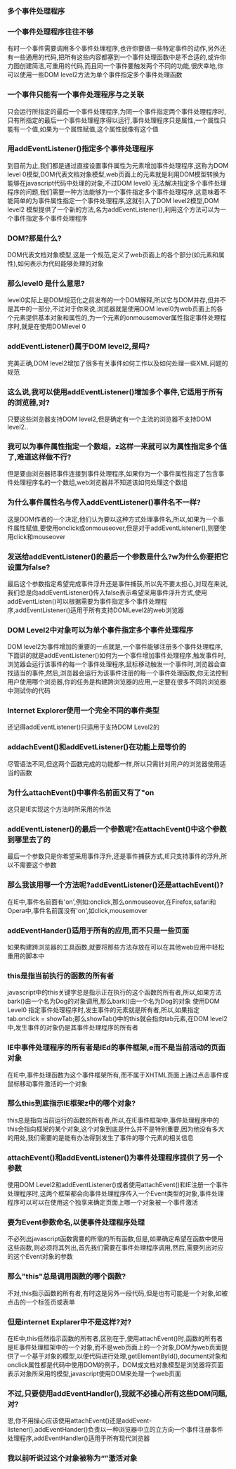### 多个事件处理程序

###  一个事件处理程序往往不够

有时一个事件需要调用多个事件处理程序,也许你要做一些特定事件的动作,另外还有一些通用的代码,把所有这些内容都塞到一个事件处理函数中是不合适的,或许你力图创建简洁,可重用的代码,而且同一个事件要触发两个不同的功能,很庆幸地,你可以使用一些DOM level2方法为单个事件指定多个事件处理函数

### 一个事件只能有一个事件处理程序与之关联

只会运行所指定的最后一个事件处理程序,为同一个事件指定两个事件处理程序时,只有所指定的最后一个事件处理程序得以运行,事件处理程序只是属性,一个属性只能有一个值,如果为一个属性赋值,这个属性就像有这个值

### 用addEventListener()指定多个事件处理程序

到目前为止,我们都是通过直接设置事件属性为元素增加事件处理程序,这称为DOM level 0模型,DOM代表文档对象模型,web页面上的元素就是利用DOM模型转换为能够在javascript代码中处理的对象,不过DOM level0 无法解决指定多个事件处理程序的问题,我们需要一种方法能够为一个事件指定多个事件处理程序,这意味着不能简单的为事件属性指定一个事件处理程序,这就引入了DOM level2模型,DOM level2 模型提供了一个新的方法,名为addEventListener(),利用这个方法可以为一个事件指定多个事件处理程序

### DOM?那是什么?

DOM代表文档对象模型,这是一个规范,定义了web页面上的各个部分(如元素和属性),如何表示为代码能够处理的对象

### 那么level0 是什么意思?

level0实际上是DOM规范化之前发布的一个DOM解释,所以它与DOM并存,但并不是其中的一部分,不过对于你来说,浏览器就是使用DOM level0为web页面上的各个元素提供基本对象和属性的,为一个元素的onmousemover属性指定事件处理程序时,就是在使用DOMlevel 0

### addEventListener()属于DOM level2,是吗?

完美正确,DOM level2增加了很多有关事件如何工作以及如何处理一些XML问题的规范

### 这么说,我可以使用addEventListener()增加多个事件,它适用于所有的浏览器,对?

只要这些浏览器支持DOM level2,但是确定有一个主流的浏览器不支持DOM level2..

### 我可以为事件属性指定一个数组，z这样一来就可以为属性指定多个值了,难道这样做不行?

但是要由浏览器把事件连接到事件处理程序,如果你为一个事件属性指定了包含事件处理程序名的一个数组,web浏览器并不知道该如何处理这个数组

### 为什么事件属性名与传入addEventListener()事件名不一样?

这是DOM作者的一个决定,他们认为要以这种方式处理事件名,所以,如果为一个事件属性赋值,要使用onclick或onmouseover,但是对于addEventListener(),则要使用click和mouseover

### 发送给addEventListener()的最后一个参数是什么?w为什么你要把它设置为false?

最后这个参数指定希望完成事件浮升还是事件捕获,所以先不要太担心,对现在来说,我们总是向addEventListener()传入false表示希望采用事件浮升方式,使用addEventListen()可以根据需要为事件指定多个事件处理程序,addEventListener()适用于所有支持DOMLevel2的web浏览器

### DOM Level2中对象可以为单个事件指定多个事件处理程序

DOM level2为事件增加的重要的一点就是,一个事件能够注册多个事件处理程序,下面讲的就是addEventListener()如何为一个事件增加事件处理程序,触发事件时,浏览器会运行该事件的每一个事件处理程序,鼠标移动触发一个事件时,浏览器会查找适当的事件,然后,浏览器会运行为该事件注册的每一个事件处理函数,你无法控制用户使用哪个浏览器,你的任务是构建跨浏览器的应用,一定要在很多不同的浏览器中测试你的代码

### Internet Explorer使用一个完全不同的事件类型

还记得addEventListener()只适用于支持DOM Level2的

### addachEvent()和addEvetListener()在功能上是等价的

尽管语法不同,但这两个函数完成的功能都一样,所以只需针对用户的浏览器使用适当的函数

### 为什么attachEvent()中事件名前面又有了"on
这只是IE实现这个方法时所采用的作法

### addEventListener()的最后一个参数呢?在attachEvent()中这个参数到哪里去了的

最后一个参数只是你希望采用事件浮升,还是事件捕获方式,IE只支持事件的浮升,所以不需要这个参数

### 那么我该用哪一个方法呢?addEventListener()还是attachEvent()?

在IE中,事件名前面有'on',例如:onclick,那么onmouseover,在Firefox,safari和Opera中,事件名前面没有'on',如click,mousemover

### addEventHander()适用于所有的应用,而不只是一些页面

如果构建跨浏览器的工具函数,就要将那些方法存放在可以在其他web应用中轻松重用的脚本中

### this是指当前执行的函数的所有者
javascript中的this关键字总是指示正在执行的这个函数的所有者,所以,如果方法bark()由一个名为Dog的对象调用,那么bark()由一个名为Dog的对象
使用DOM Level0 指定事件处理程序时,发生事件的元素就是所有者,所以,如果指定tab.onclick = showTab;那么showTab()中的this就会指向tab元素,在DOM level2中,发生事件的对象仍是其事件处理程序的所有者

### IE中事件处理程序的所有者是IEd的事件框架,e而不是当前活动的页面对象

在IE中,事件处理函数为这个事件框架所有,而不属于XHTML页面上通过点击事件或鼠标移动事件激活的一个对象

### 那么this到底指示IE框架z中的哪个对象?

this总是指向当前运行的函数的所有者,所以,在IE事件框架中,事件处理程序中的this会指向框架的某个对象,这个对象到底是什么并不是特别重要,因为他没有多大的用处,我们需要的是能有办法得到发生了事件的哪个元素的相关信息

### attachEvent()和addEventListener()为事件处理程序提供了另一个参数

使用DOM Level2和addEventListener()或者使用attachEvent()和IE注册一个事件处理程序时,这两个框架都会向事件处理程序传入一个Event类型的对象,事件处理程序可以可以在使用这个独享来确定页面上哪一个对象被一个事件激活

### 要为Event参数命名,以便事件处理程序处理

不必列出javascript函数需要的所需的所有函数,但是,如果确定希望在函数中使用这些函数,则必须将其列出,首先我们需要在事件处理程序调用,然后,需要列出对应的这个Event对象的参数

### 那么"this"总是调用函数的哪个函数?
不对,this指示函数的所有者,有时这是另外一段代码,但是也有可能是一个对象,如被点击的一个标签页或表单

### 但是internet Explarer中不是这样?对?
在IE中,this任然指示函数的所有者,区别在于,使用attachEvent()时,函数的所有者是IE事件处理框架中的一个对象,而不是web页面上的一个对象,DOM为web页面提供了一个基于对象的模型,以便代码进行处理,getElementById(),document对象和onclick属性都是代码中使用DOM的例子，DOM或文档对象模型是浏览器将页面表示对象所采用的模型,javascript使用DOM来处理一个web页面

### 不过,只要使用addEventHandler(),我就不必操心所有这些DOM问题,对?

恩,你不用操心应该使用attachEvent()还是addEvent-listener(),addEventHander()负责以一种浏览器中立的立方向一个事件注册事件处理程序,addEventHandler()适用于所有现代浏览器

### 我以前听说过这个对象被称为“”激活对象



